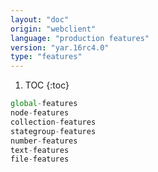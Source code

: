```yaml
---
layout: "doc"
origin: "webclient"
language: "production features"
version: "yar.16rc4.0"
type: "features"
---
```


1. TOC
{:toc}

```js
global-features
node-features
collection-features
stategroup-features
number-features
text-features
file-features
```
